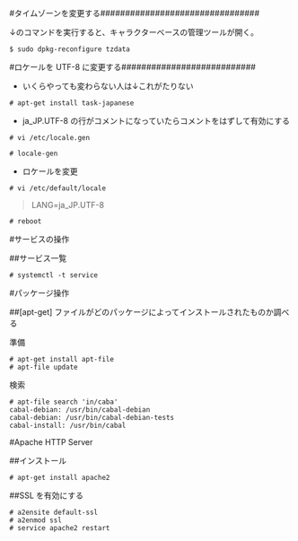 #タイムゾーンを変更する################################

↓のコマンドを実行すると、キャラクターベースの管理ツールが開く。

```
$ sudo dpkg-reconfigure tzdata
```

#ロケールを UTF-8 に変更する###########################

- いくらやっても変わらない人は↓これがたりない

```
# apt-get install task-japanese
```

- ja_JP.UTF-8 の行がコメントになっていたらコメントをはずして有効にする

```
# vi /etc/locale.gen
```

```
# locale-gen
```

- ロケールを変更

```
# vi /etc/default/locale
```

> LANG=ja_JP.UTF-8

```
# reboot
```

#サービスの操作

##サービス一覧

```
# systemctl -t service
```

#パッケージ操作

##[apt-get] ファイルがどのパッケージによってインストールされたものか調べる

準備

```
# apt-get install apt-file
# apt-file update
```

検索

```
# apt-file search 'in/caba'
cabal-debian: /usr/bin/cabal-debian
cabal-debian: /usr/bin/cabal-debian-tests
cabal-install: /usr/bin/cabal
```

#Apache HTTP Server

##インストール

```
# apt-get install apache2
```

##SSL を有効にする

```
# a2ensite default-ssl
# a2enmod ssl
# service apache2 restart
```

